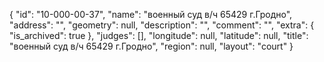{
    "id": "10-000-00-37",
    "name": "военный суд в/ч 65429 г.Гродно",
    "address": "",
    "geometry": null,
    "description": "",
    "comment": "",
    "extra": {
        "is_archived": true
    },
    "judges": [],
    "longitude": null,
    "latitude": null,
    "title": "военный суд в/ч 65429 г.Гродно",
    "region": null,
    "layout": "court"
}